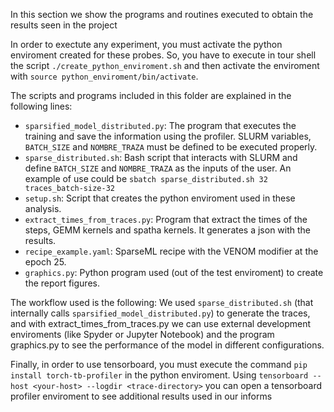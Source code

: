 In this section we show the programs and routines executed to obtain the results seen in the project
  
In order to exectute any experiment, you must activate the python enviroment created for these probes. So, you have to execute in tour shell the script `./create_python_enviroment.sh` and then activate the enviroment with `source python_enviroment/bin/activate`. 

The scripts and programs included in this folder are explained in the following lines:
* `sparsified_model_distributed.py`: The program that executes the training and save the information using the profiler. SLURM variables, `BATCH_SIZE` and `NOMBRE_TRAZA` must be defined to be executed properly.
* `sparse_distributed.sh`: Bash script that interacts with SLURM and define `BATCH_SIZE` and `NOMBRE_TRAZA` as the inputs of the user. An example of use could be `sbatch sparse_distributed.sh 32 traces_batch-size-32`
* `setup.sh`: Script that creates the python enviroment used in these analysis.
* `extract_times_from_traces.py`: Program that extract the times of the steps, GEMM kernels and spatha kernels. It generates a json with the results.
* `recipe_example.yaml`: SparseML recipe with the VENOM modifier at the epoch 25.
* `graphics.py`: Python program used (out of the test enviroment) to create the report figures.

The workflow used is the following: We used `sparse_distributed.sh` (that internally calls `sparsified_model_distributed.py`) to generate the traces, and with extract_times_from_traces.py we can use external development enviroments (like Spyder or Jupyter Notebook) and the program graphics.py to see the performance of the model in different configurations.

Finally, in order to use tensorboard, you must execute the command `pip install torch-tb-profiler` in the python enviroment. Using `tensorboard --host <your-host> --logdir <trace-directory>` you can open a tensorboard profiler enviroment to see additional results used in our informs
